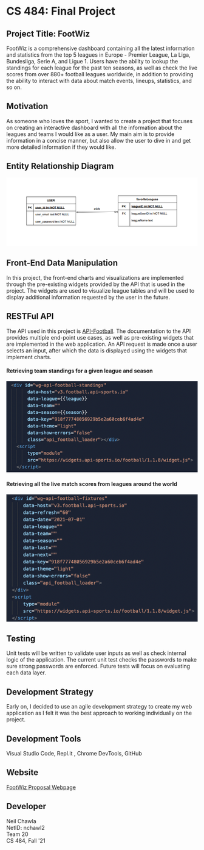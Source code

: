 # CS 484: Final Project

## Project Title: FootWiz
FootWiz is a comprehensive dashboard containing all the latest information and statistics from the top 5 leagues in Europe - Premier League, La Liga, Bundesliga, Serie A, and Ligue 1. Users have the ability to lookup the standings for each league for the past ten seasons, as well as check the live scores from over 880+ football leagues worldwide, in addition to providing the ability to interact with data about match events, lineups, statistics, and so on\.

## Motivation
As someone who loves the sport, I wanted to create a project that focuses on creating an interactive dashboard with all the information about the leagues and teams I would like as a user. My main aim is to provide information in a concise manner, but also allow the user to dive in and get more detailed information if they would like.

## Entity Relationship Diagram
![ERD Diagram](https://github.com/UIC-CS484/assignment-2---final-project-repository-nchawl2/blob/master/extras/ERD.png)

## Front-End Data Manipulation
In this project, the front-end charts and visualizations are implemented through the pre-existing widgets provided by the API that is used in the project. The widgets are used to visualize league tables and will be used to display additional information requested by the user in the future.

## RESTFul API
The API used in this project is [API-Football](https://www.api-football.com/). The documentation to the API provides multiple end-point use cases, as well as pre-existing widgets that are implemented in the web application. An API request is made once a user selects an input, after which the data is displayed using the widgets that implement charts.

#### Retrieving team standings for a given league and season
![api_1](https://github.com/UIC-CS484/assignment-2---final-project-repository-nchawl2/blob/master/extras/API_1.png)

#### Retrieving all the live match scores from leagues around the world
![api_2](https://github.com/UIC-CS484/assignment-2---final-project-repository-nchawl2/blob/master/extras/API_2.png)

## Testing
Unit tests will be written to validate user inputs as well as check internal logic of the application. The current unit test checks the passwords to make sure strong passwords are enforced. Future tests will focus on evaluating each data layer. 

## Development Strategy
Early on, I decided to use an agile development strategy to create my web application as I felt it was the best approach to working individually on the project.

## Development Tools
Visual Studio Code, Repl.it , Chrome DevTools, GitHub

## Website
[FootWiz Proposal Webpage](https://uic-cs484.github.io/assignment-1---team-project-proposal-nchawl2/proposal.html)

## Developer
Neil Chawla  
NetID: nchawl2  
Team 20  
CS 484, Fall '21